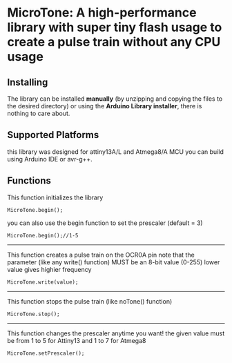 # MicroTone: A high-performance library with super tiny flash usage to create a pulse train without any CPU usage




<h2>Installing</h2>

The library can be installed **manually** (by unzipping and copying the files to the desired directory) or using the **Arduino Library installer**, there is nothing to care about.

<h2>Supported Platforms</h2>

this library was designed for attiny13A/L and Atmega8/A MCU you can build using Arduino IDE or avr-g++.

<h2>Functions</h2>

<p>This function initializes the library</p>

`MicroTone.begin();`

you can also use the begin function to set the prescaler (default = 3)

`MicroTone.begin();//1-5`
___________________________________

This function creates a pulse train on the OCR0A pin
note that the parameter (like any write() function) MUST be an 8-bit value (0-255) lower value gives highier frequency

`MicroTone.write(value);`
___________________________________

This function stops the pulse train (like noTone() function)

`MicroTone.stop();`

____________________________________

This function changes the prescaler anytime you want!
the given value must be from 1 to 5 for Attiny13 and 1 to 7 for Atmega8


`MicroTone.setPrescaler();`
